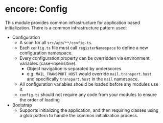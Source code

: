 encore: Config 
===

This module provides common infrastructure for application based initialization.  There is a common
infrastructure pattern used:
  - Configuration
    - A scan for all `src/app/**/config.ts`.  
    - Each `config.ts` file must call `registerNamespace` to define a new configuration 
      namespace.  
    - Every configuration property can be overridden via environment variables (case-insensitive).
       - Object navigation is separated by underscores
       - e.g. `MAIL_TRANSPORT_HOST` would override `mail.transport.host` and specifically `transport.host`
         in the `mail` namespace.
    - All configuration variables should be loaded before any modules use it. 
    - `config.ts` should not require any code from your modules to ensure the order of loading 
  - Bootstrap
    - Supports initializing the application, and then requiring classes using a glob pattern 
      to handle the common initialization process.
